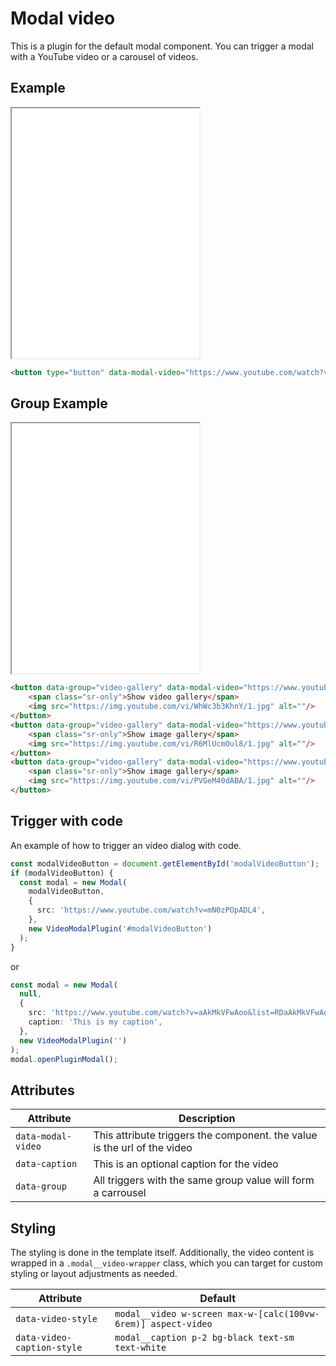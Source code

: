 # Modal video

This is a plugin for the default modal component. You can trigger a modal with a YouTube video or a carousel of videos.

## Example

<iframe src="../examples/modal_video.html" height="400"></iframe>

```HTML
<button type="button" data-modal-video="https://www.youtube.com/watch?v=aAkMkVFwAoo&list=RDaAkMkVFwAoo" data-caption="This is a caption for the video" class="btn">Show video</button>
```

## Group Example

<iframe src="../examples/modal_video_group.html" height="400"></iframe>

```HTML
<button data-group="video-gallery" data-modal-video="https://www.youtube.com/watch?v=WhWc3b3KhnY" data-caption="This is the caption of Video 1">
    <span class="sr-only">Show video gallery</span>
    <img src="https://img.youtube.com/vi/WhWc3b3KhnY/1.jpg" alt=""/>
</button>
<button data-group="video-gallery" data-modal-video="https://www.youtube.com/watch?v=R6MlUcmOul8" data-caption="This is the caption of Video 2">
    <span class="sr-only">Show image gallery</span>
    <img src="https://img.youtube.com/vi/R6MlUcmOul8/1.jpg" alt=""/>
</button>
<button data-group="video-gallery" data-modal-video="https://www.youtube.com/watch?v=PVGeM40dABA">
    <span class="sr-only">Show image gallery</span>
    <img src="https://img.youtube.com/vi/PVGeM40dABA/1.jpg" alt=""/>
</button>
```

## Trigger with code

An example of how to trigger an video dialog with code.

```ts
const modalVideoButton = document.getElementById('modalVideoButton');
if (modalVideoButton) {
  const modal = new Modal(
    modalVideoButton,
    {
      src: 'https://www.youtube.com/watch?v=mN0zPOpADL4',
    },
    new VideoModalPlugin('#modalVideoButton')
  );
}
```

or

```ts
const modal = new Modal(
  null,
  {
    src: 'https://www.youtube.com/watch?v=aAkMkVFwAoo&list=RDaAkMkVFwAoo',
    caption: 'This is my caption',
  },
  new VideoModalPlugin('')
);
modal.openPluginModal();
```

## Attributes

| Attribute          | Description                                                              |
| ------------------ | ------------------------------------------------------------------------ |
| `data-modal-video` | This attribute triggers the component. the value is the url of the video |
| `data-caption`     | This is an optional caption for the video                                |
| `data-group`       | All triggers with the same group value will form a carrousel             |

## Styling

The styling is done in the template itself. Additionally, the video content is wrapped in a `.modal__video-wrapper` class, which you can target for custom styling or layout adjustments as needed.

| Attribute                  | Default                                                       |
| -------------------------- | ------------------------------------------------------------- |
| `data-video-style`         | `modal__video w-screen max-w-[calc(100vw-6rem)] aspect-video` |
| `data-video-caption-style` | `modal__caption p-2 bg-black text-sm text-white`              |
